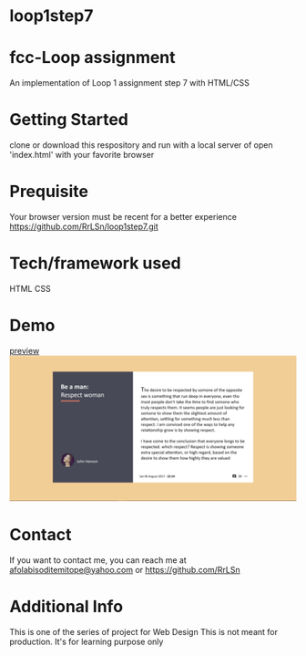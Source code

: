 # loop1step7
# fcc-Loop assignment
An implementation of Loop 1 assignment step 7 with HTML/CSS

# Getting Started
clone or download this respository and run with a local server of open 'index.html' with your favorite browser

# Prequisite
Your browser version must be recent for a better experience https://github.com/RrLSn/loop1step7.git

# Tech/framework used
HTML
CSS

# Demo
[preview](https://rawcdn.githack.com/RrLSn/loop1step7/537ea76f73158f9ed93100a5d8a1081fcb419451/index.html)
![screenshot](./media/Screenshot%202022-11-02%20122208.png)

# Contact
If you want to contact me, you can reach me at
afolabisoditemitope@yahoo.com or
https://github.com/RrLSn

# Additional Info
This is one of the series of project for Web Design
This is not meant for production. It's for learning purpose only
